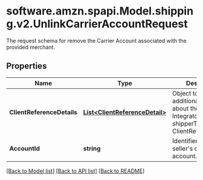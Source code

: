# software.amzn.spapi.Model.shipping.v2.UnlinkCarrierAccountRequest
The request schema for remove the Carrier Account associated with the provided merchant.

## Properties

Name | Type | Description | Notes
------------ | ------------- | ------------- | -------------
**ClientReferenceDetails** | [**List&lt;ClientReferenceDetail&gt;**](ClientReferenceDetail.md) | Object to pass additional information about the MCI Integrator shipperType: List of ClientReferenceDetail | [optional] 
**AccountId** | **string** | Identifier for the seller&#39;s carrier account. | [optional] 

[[Back to Model list]](../README.md#documentation-for-models) [[Back to API list]](../README.md#documentation-for-api-endpoints) [[Back to README]](../README.md)

